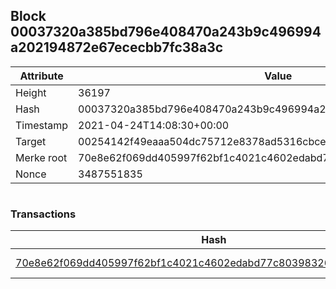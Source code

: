 ## Block 00037320a385bd796e408470a243b9c496994a202194872e67ececbb7fc38a3c

Attribute | Value
--- | ---
Height | 36197
Hash | 00037320a385bd796e408470a243b9c496994a202194872e67ececbb7fc38a3c
Timestamp | 2021-04-24T14:08:30+00:00
Target | 00254142f49eaaa504dc75712e8378ad5316cbcead634704b3734b6271167cc4
Merke root | 70e8e62f069dd405997f62bf1c4021c4602edabd77c80398326d0729a80430ce
Nonce | 3487551835

```

```

### Transactions

Hash | Amount
--- | ---
[70e8e62f069dd405997f62bf1c4021c4602edabd77c80398326d0729a80430ce](70e8e62f069dd405997f62bf1c4021c4602edabd77c80398326d0729a80430ce.md) | 10.00000000 SKEPTI 
